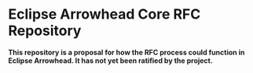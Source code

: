 # Eclipse Arrowhead Core RFC Repository

__This repository is a proposal for how the RFC process could function in Eclipse Arrowhead. It has not yet been ratified by the project.__
